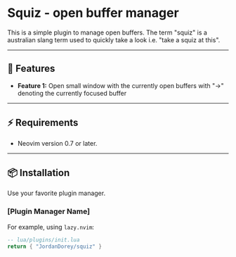 # Squiz - open buffer manager

This is a simple plugin to manage open buffers. The term "squiz" is a australian slang term used to quickly take a look i.e. "take a squiz at this". 


---

## 🚀 Features

-   **Feature 1:** Open small window with the currently open buffers with "->" denoting the currently focused buffer

---

## ⚡️ Requirements

-   Neovim version 0.7 or later.

---

## 📦 Installation

Use your favorite plugin manager.

### [Plugin Manager Name]

For example, using `lazy.nvim`:

```lua
-- lua/plugins/init.lua
return { "JordanDorey/squiz" }
